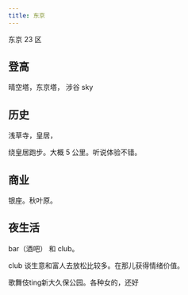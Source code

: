 ```yaml
---
title: 东京
---
```


东京 23 区

## 登高
晴空塔，东京塔， 涉谷 sky

## 历史
浅草寺，皇居，

绕皇居跑步。大概 5 公里。听说体验不错。

## 商业
银座。秋叶原。

## 夜生活
bar（酒吧） 和 club。 

club 谈生意和富人去放松比较多。在那儿获得情绪价值。

歌舞伎ting新大久保公园。各种女的，还好